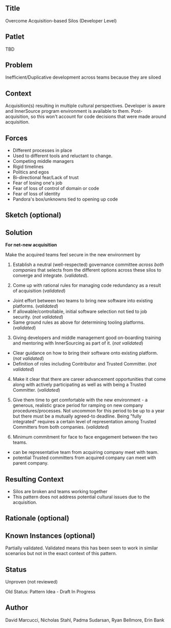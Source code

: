 ## Title

Overcome Acquisition-based Silos (Developer Level)

## Patlet

TBD

## Problem

Inefficient/Duplicative development across teams because they are siloed

## Context

Acquisition(s) resulting in multiple cultural perspectives. Developer is aware and InnerSource program environment is available to them. Post-acquisition, so this won't account for code decisions that were made around acquisition.

## Forces  

- Different processes in place
- Used to different tools and reluctant to change.
- Competing middle managers
- Rigid timelines
- Politics and egos
- Bi-directional fear/Lack of trust
- Fear of losing one's job
- Fear of loss of control of domain or code
- Fear of loss of identity
- Pandora's box/unknowns tied to opening up code

## Sketch (optional)

## Solution

**For net-new acquisition**

Make the acquired teams feel secure in the new environment by

1. Establish a neutral (well-respected) governance committee _across both companies_ that selects from the different options across these silos to converge and integrate. (_validated_).

2. Come up with rational rules for managing code redundancy as a result of acquisition (_validated_)

 - Joint effort between two teams to bring new software into existing platforms. (_validated_)
 - If allowable/controllable, initial software selection not tied to job security. (_not validated_)
 - Same ground rules as above for determining tooling platforms. (_validated_)

3. Giving developers and middle management good on-boarding training and mentoring with InnerSourcing as part of it. (_not validated_)

 - Clear guidance on how to bring their software onto existing platform. (_not validated_)
 - Definition of roles including Contributor and Trusted Committer. (_not validated_)

4. Make it clear that there are career advancement opportunities that come along with actively participating as well as with being a Trusted Committer. (_validated_)

5. Give them time to get comfortable with the new environment - a generous, realistic grace period for ramping on new company procedures/processes. Not uncommon for this period to be up to a year but there must be a mutually agreed-to deadline. Being "fully integrated" requires a certain level of representation among Trusted Committers from both companies. (_validated_)

6. Minimum commitment for face to face engagement between the two teams.

 - can be representative team from acquiring company meet with team.
 - potential Trusted committers from acquired company can meet with parent company.

## Resulting Context

- Silos are broken and teams working together
- This pattern does not address potential cultural issues due to the acquisition.  

## Rationale (optional)

## Known Instances (optional)

Partially validated. Validated means this has been seen to work in similar scenarios but not in the exact context of this pattern.

## Status

Unproven (not reviewed)

Old Status: Pattern Idea - Draft In Progress

## Author

David Marcucci, Nicholas Stahl, Padma Sudarsan, Ryan Bellmore, Erin Bank

